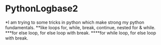# PythonLogbase2
*I am trying to some tricks in python which make strong my python fundamentals.
**like loops for, while, break, continue, nested for & while.
***for else loop, for else loop with break.
****for while loop, for else loop with break.
